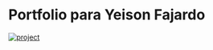 # Portfolio para Yeison Fajardo

[![project](https://github.com/user-attachments/assets/4ad0368a-e266-4a93-b135-07b65f9d493b)](https://yeisonfjrd.netlify.app/)

